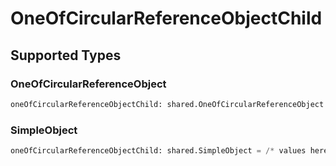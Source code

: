 # OneOfCircularReferenceObjectChild


## Supported Types

### OneOfCircularReferenceObject

```python
oneOfCircularReferenceObjectChild: shared.OneOfCircularReferenceObject = /* values here */
```

### SimpleObject

```python
oneOfCircularReferenceObjectChild: shared.SimpleObject = /* values here */
```

